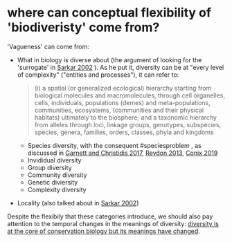 # where can conceptual flexibility of 'biodiveristy' come from?

'Vagueness' can come from:
- What in biology is diverse about (the argument of looking for the 'surrogate' in [Sarkar 2002](Sarkar%202002.md) ). As he put it, diversity can be at "every level of complexity" ("entities and processes"), it can refer to:
	> (i) a spatial (or generalized ecological) hierarchy starting from biological molecules and macromolecules, through cell organelles, cells, individuals, populations (demes) and meta-populations, communities, ecosystems, (communities and their physical habitats) ultimately to the biosphere; and a taxonomic hierarchy from alleles through loci, linkage groups, genotypes, subspecies, species, genera, families, orders, classes, phyla and kingdoms
	- Species diversity, with the consequent #speciesproblem , as discussed in [Garnett and Christidis 2017](Garnett%20and%20Christidis%202017.md), [Reydon 2013](Reydon%202013.md), [Conix 2019](Conix%202019.md)
	- Invididual diversity
	- Group diversity
	- Community diversity
	- Genetic diviersity
	- Complexity diversity

- Locality (also talked about in [Sarkar 2002](Sarkar%202002.md))


Despite the flexibily that these categories introduce, we should also pay attention to the temporal changes in the meanings of diversity: [diversity is at the core of conservation biology but its meanings have changed](diversity%20is%20at%20the%20core%20of%20conservation%20biology%20but%20its%20meanings%20have%20changed.md). 